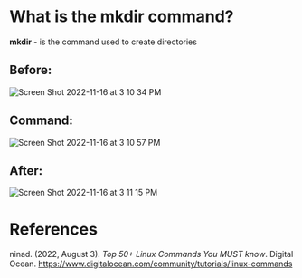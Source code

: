 # What is the mkdir command? 

**mkdir** - is the command used to create directories 

## Before: 
![Screen Shot 2022-11-16 at 3 10 34 PM](https://user-images.githubusercontent.com/109105989/202283996-9f5d2fb4-f501-4022-ae19-4490d28e2035.png)

## Command: 
![Screen Shot 2022-11-16 at 3 10 57 PM](https://user-images.githubusercontent.com/109105989/202284081-be5eb31e-ef19-4dfe-8a46-ebfdfc265a34.png)

## After: 
![Screen Shot 2022-11-16 at 3 11 15 PM](https://user-images.githubusercontent.com/109105989/202284129-3b1cab8f-9832-4c49-ad8a-e6abf182c089.png)


# References 
ninad. (2022, August 3). *Top 50+ Linux Commands You MUST know*. Digital Ocean. <https://www.digitalocean.com/community/tutorials/linux-commands> 
